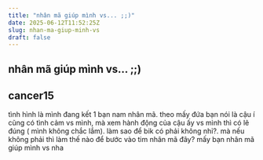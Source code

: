 ```yaml
---
title: "nhân mã giúp mình vs... ;;)"
date: 2025-06-12T11:52:25Z
slug: nhan-ma-giup-minh-vs
draft: false
---
```


## nhân mã giúp mình vs... ;;)

## cancer15

tình hình là mình đang kết 1 bạn nam nhân mã. theo mấy đứa bạn nói là cậu í cũng có tình cảm vs mình, mà xem hành động của cậu ấy vs mình thì có lẽ đúng ( mình không chắc lắm). làm sao để bik có phải không nhỉ?. mà nếu không phải thì làm thế nào để bước vào tim nhân mã đây? mấy bạn nhân mã giúp mình vs nha